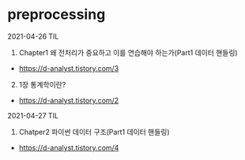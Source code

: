 # preprocessing
2021-04-26 TIL
1) Chapter1 왜 전처리가 중요하고 이를 연습해야 하는가(Part1 데이터 핸들링)
- https://d-analyst.tistory.com/3
2) 1장 통계학이란?
- https://d-analyst.tistory.com/2

2021-04-27 TIL
1) Chatper2 파이썬 데이터 구조(Part1 데이터 핸들링)
- https://d-analyst.tistory.com/4
